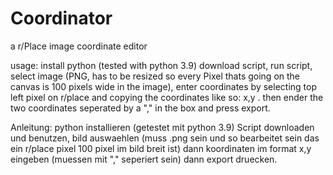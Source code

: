 # Coordinator
a r/Place image coordinate editor


usage:
install python (tested with python 3.9)
download script, run script, select image (PNG, has to be resized so every Pixel thats going on the canvas is 100 pixels wide in the image), enter coordinates by selecting top left pixel on r/place and copying the coordinates like so: x,y . then ender the two coordinates seperated by a "," in the box and press export.


Anleitung:
python installieren (getestet mit python 3.9)
Script downloaden und benutzen, bild auswaehlen (muss .png sein und so bearbeitet sein das ein r/place pixel 100 pixel im bild breit ist) dann koordinaten im format x,y eingeben (muessen mit "," seperiert sein) dann export druecken.
